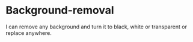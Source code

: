 # Background-removal
I can remove any background and turn it to black, white or transparent or replace anywhere.
